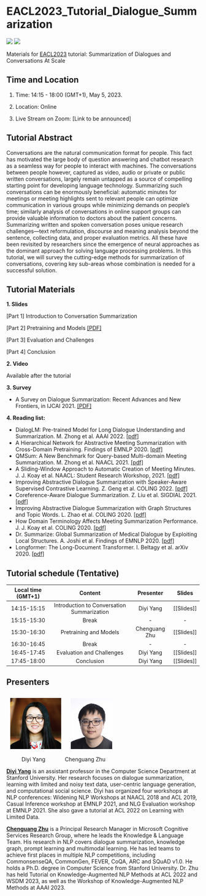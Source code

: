 # EACL2023_Tutorial_Dialogue_Summarization

![](https://img.shields.io/badge/Status-building-brightgreen) ![](https://img.shields.io/badge/PRs-Welcome-red) 

Materials for [EACL2023](https://2023.eacl.org/) tutorial: Summarization of Dialogues and Conversations At Scale

## Time and Location

1. Time: 14:15 - 18:00 (GMT+1), May 5, 2023.

2. Location: Online

3. Live Stream on Zoom: [Link to be announced]

## Tutorial Abstract 
Conversations are the natural communication format for people. This fact has motivated the large body of question answering and chatbot research as a seamless way for people to interact with machines. The conversations between people however, captured as video, audio or private or public written conversations, largely remain untapped as a source of compelling starting point for developing language technology. Summarizing such conversations can be enormously beneficial: automatic minutes for meetings or meeting highlights sent to relevant people can optimize communication in various groups while minimizing demands on people’s time; similarly analysis of conversations in online support groups can provide valuable information to doctors about the patient concerns.
Summarizing written and spoken conversation poses unique research challenges—text reformulation, discourse and meaning analysis beyond the sentence, collecting data, and proper evaluation metrics. All these have been revisited by researchers since the emergence of neural approaches as the dominant approach for solving language processing problems. In this tutorial, we will survey the cutting-edge methods for summarization of conversations, covering key sub-areas whose combination is needed for a successful solution.


## Tutorial Materials

**1. Slides** 

[Part 1] Introduction to Conversation Summarization	

[Part 2] Pretraining and Models [\[PDF\]](https://github.com/zcgzcgzcg1/EACL2023_Tutorial_Dialogue_Summarization/blob/main/slides/PART2_Pretraining_Models.pdf)

[Part 3] Evaluation and Challenges

[Part 4] Conclusion

**2. Video** 

Available after the tutorial

**3. Survey** 

- A Survey on Dialogue Summarization: Recent Advances and New Frontiers, in IJCAI 2021. [\[PDF\]](https://arxiv.org/pdf/2107.03175.pdf)

**4. Reading list:**


- DialogLM: Pre-trained Model for Long Dialogue Understanding and Summarization. M. Zhong et al. AAAI 2022. [\[pdf\]](https://ojs.aaai.org/index.php/AAAI/article/view/21432/21181)
- A Hierarchical Network for Abstractive Meeting Summarization with Cross-Domain Pretraining. Findings of EMNLP 2020. [\[pdf\]](https://aclanthology.org/2020.findings-emnlp.19.pdf) 
- QMSum: A New Benchmark for Query-based Multi-domain Meeting Summarization. M. Zhong et al. NAACL 2021. [\[pdf\]](https://arxiv.org/pdf/2104.05938)
- A Sliding-Window Approach to Automatic Creation of Meeting Minutes. J. J. Koay et al. NAACL: Student Research Workshop, 2021. [\[pdf\]](https://aclanthology.org/2021.naacl-srw.10.pdf)
- Improving Abstractive Dialogue Summarization with Speaker-Aware Supervised Contrastive Learning. Z. Geng et al. COLING 2022. [\[pdf\]](https://aclanthology.org/2022.coling-1.569.pdf)
- Coreference-Aware Dialogue Summarization. Z. Liu et al. SIGDIAL 2021. [\[pdf\]](https://arxiv.org/pdf/2106.08556.pdf)
- Improving Abstractive Dialogue Summarization with Graph Structures and Topic Words. L. Zhao et al. COLING 2020. [\[pdf\]](https://aclanthology.org/2020.coling-main.39.pdf)
- How Domain Terminology Affects Meeting Summarization Performance. J. J. Koay et al. COLING 2020. [\[pdf\]](https://aclanthology.org/2020.coling-main.499.pdf)
- Dr. Summarize: Global Summarization of Medical Dialogue by Exploiting Local Structures. A. Joshi et al. Findings of EMNLP 2020. [\[pdf\]](https://aclanthology.org/2020.findings-emnlp.335.pdf)
- Longformer: The Long-Document Transformer. I. Beltagy et al. arXiv 2020. [\[pdf\]](https://arxiv.org/pdf/2004.05150.pdf)

## Tutorial schedule (Tentative)

| Local time (GMT+1) | Content | Presenter | Slides |
| :---: | :---: | :---: | :---: |
| 14:15-15:15 | Introduction to Conversation Summarization | Diyi Yang | [\[Slides\]] |
| 15:15-15:30 | Break | - | - |
| 15:30-16:30 | Pretraining and Models | Chenguang Zhu | [\[Slides\]] |
| 16:30-16:45 | Break | - | - |
| 16:45-17:45 | Evaluation and Challenges | Diyi Yang | [\[Slides\]] |
| 17:45-18:00 | Conclusion | Diyi Yang | [\[Slides\]] |

## Presenters

## &nbsp; <img src="imgs/Diyi.jpg" height="133" align=center> &nbsp; &nbsp; <img src="imgs/Chenguang.jpg" width="108" align=center> &nbsp;  

&nbsp; &nbsp; &nbsp; &nbsp; &nbsp; Diyi Yang &nbsp; &nbsp; &nbsp; &nbsp; &nbsp; &nbsp; Chenguang Zhu

**[Diyi Yang](https://cs.stanford.edu/~diyiy/)** is an assistant professor in the Computer Science Department at Stanford University. Her research focuses on dialogue summarization, learning with limited and noisy text data, user-centric language generation, and computational social science. Diyi has organized four workshops at NLP conferences: Widening NLP Workshops at NAACL 2018 and ACL 2019, Casual Inference workshop at EMNLP 2021, and NLG Evaluation workshop at EMNLP 2021. She also gave a tutorial at ACL 2022 on Learning with Limited Data.

**[Chenguang Zhu](https://www.microsoft.com/en-us/research/people/chezhu/)** is a Principal Research Manager in Microsoft Cognitive Services Research Group, where he leads the Knowledge & Language Team. His research in NLP covers dialogue summarization, knowledge graph, prompt learning and multimodal learning. He has led teams to achieve first places in multiple NLP competitions, including CommonsenseQA, CommonGen, FEVER, CoQA, ARC and SQuAD v1.0. He holds a Ph.D. degree in Computer Science from Stanford University. Dr. Zhu has held Tutorial on Knowledge-Augmented NLP Methods at ACL 2022 and WSDM 2023, as well as the Workshop of Knowledge-Augmented NLP Methods at AAAI 2023.
